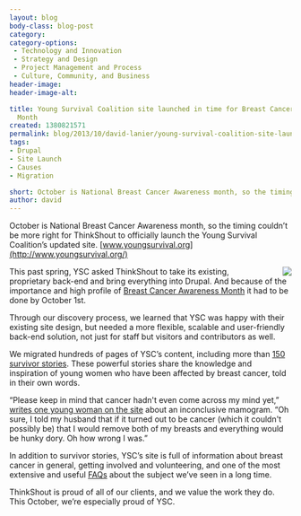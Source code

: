 ```yaml
---
layout: blog
body-class: blog-post
category:
category-options:
 - Technology and Innovation
 - Strategy and Design
 - Project Management and Process
 - Culture, Community, and Business
header-image:
header-image-alt:

title: Young Survival Coalition site launched in time for Breast Cancer Awareness
  Month
created: 1380821571
permalink: blog/2013/10/david-lanier/young-survival-coalition-site-launched-time-breast-cancer-awareness-month/
tags:
- Drupal
- Site Launch
- Causes
- Migration

short: October is National Breast Cancer Awareness month, so the timing couldn’t be more right for ThinkShout to officially launch the Young Survival Coalition’s updated site. www.youngsurvival.org
author: david
---
```

October is National Breast Cancer Awareness month, so the timing couldn’t be more right for ThinkShout to officially launch the Young Survival Coalition’s updated site. [www.youngsurvival.org](http://www.youngsurvival.org/)

[<img src="http://www.youngsurvival.org/profiles/ysc/themes/survival/images/logo.gif" style="float: right; padding-left: 20px;" />](http://www.youngsurvival.org/)

This past spring, YSC asked ThinkShout to take its existing, proprietary back-end and bring everything into Drupal. And because of the importance and high profile of [Breast Cancer Awareness Month](http://en.wikipedia.org/wiki/National_Breast_Cancer_Awareness_Month) it had to be done by October 1st. 

Through our discovery process, we learned that YSC was happy with their existing site design, but needed a more flexible, scalable and user-friendly back-end solution, not just for staff but visitors and contributors as well.

We migrated hundreds of pages of YSC’s content, including more than [150 survivor stories](http://www.youngsurvival.org/breast-cancer-in-young-women/learn/survivor-stories). These powerful stories share the knowledge and inspiration of young women who have been affected by breast cancer, told in their own words. 

“Please keep in mind that cancer hadn't even come across my mind yet,” [writes one young woman on the site](http://www.youngsurvival.org/survivor-stories/aimees-story-diagnosed-at-29) about an inconclusive mamogram.  “Oh sure, I told my husband that if it turned out to be cancer (which it couldn't possibly be) that I would remove both of my breasts and everything would be hunky dory. Oh how wrong I was.”

In addition to survivor stories, YSC’s site is full of information about breast cancer in general, getting involved and volunteering, and one of the most extensive and useful [FAQs](http://www.youngsurvival.org/breast-cancer-in-young-women/faq) about the subject we’ve seen in a long time. 

ThinkShout is proud of all of our clients, and we value the work they do. This October, we’re especially proud of YSC.
